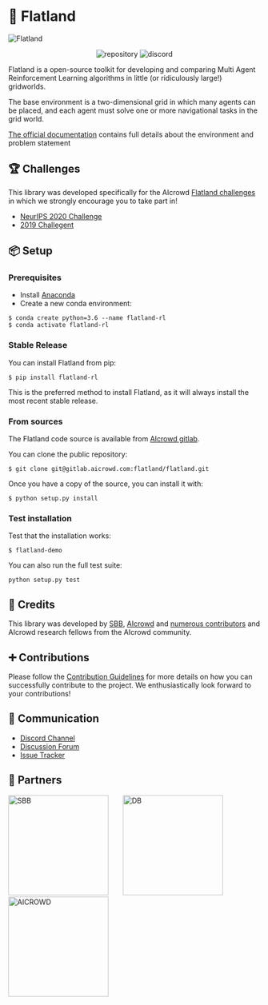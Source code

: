 🚂 Flatland
========

![Flatland](https://i.imgur.com/0rnbSLY.gif)

<p style="text-align:center">
<img alt="repository" src="https://gitlab.aicrowd.com/flatland/flatland/badges/master/pipeline.svg">
<img alt="discord" src="https://gitlab.aicrowd.com/flatland/flatland/badges/master/coverage.svg">
</p>

Flatland is a open-source toolkit for developing and comparing Multi Agent Reinforcement Learning algorithms in little (or ridiculously large!) gridworlds.

The base environment is a two-dimensional grid in which many agents can be placed, and each agent must solve one or more navigational tasks in the grid world. 

[The official documentation](http://flatland.aicrowd.com/) contains full details about the environment and problem statement

🏆 Challenges
---

This library was developed specifically for the AIcrowd [Flatland challenges](http://flatland.aicrowd.com/research/top-challenge-solutions.html) in which we strongly encourage you to take part in!

- [NeurIPS 2020 Challenge](https://www.aicrowd.com/challenges/neurips-2020-flatland-challenge/)
- [2019 Challegent](https://www.aicrowd.com/challenges/flatland-challenge)

📦 Setup
---

### Prerequisites

* Install [Anaconda](https://www.anaconda.com/distribution/)
* Create a new conda environment:

```console
$ conda create python=3.6 --name flatland-rl
$ conda activate flatland-rl
```

### Stable Release

You can install Flatland from pip:

```console
$ pip install flatland-rl
```

This is the preferred method to install Flatland, as it will always install the most recent stable release.

### From sources

The Flatland code source is available from [AIcrowd gitlab](https://gitlab.aicrowd.com/flatland/flatland).

You can clone the public repository:

```console
$ git clone git@gitlab.aicrowd.com:flatland/flatland.git
```

Once you have a copy of the source, you can install it with:

```console
$ python setup.py install
```

### Test installation

Test that the installation works:

```console
$ flatland-demo
```

You can also run the full test suite:

```console
python setup.py test
```

👥 Credits
---

This library was developed by [SBB](https://www.sbb.ch/en/), [AIcrowd](https://www.aicrowd.com/) and [numerous contributors](http://flatland.aicrowd.com/misc/credits.html) and AIcrowd research fellows from the AIcrowd community. 

➕ Contributions
---
Please follow the [Contribution Guidelines](https://flatland.aicrowd.com/misc/contributing.html) for more details on how you can successfully contribute to the project. We enthusiastically look forward to your contributions!

💬 Communication
---

* [Discord Channel](https://discord.com/invite/hCR3CZG)
* [Discussion Forum](https://discourse.aicrowd.com/c/neurips-2020-flatland-challenge)
* [Issue Tracker](https://gitlab.aicrowd.com/flatland/flatland/issues/)

🔗 Partners
---

<a href="https://sbb.ch" target="_blank" style="margin-right:25px"><img src="https://i.imgur.com/OSCXtde.png" alt="SBB" width="200"/></a> 
<a href="https://www.deutschebahn.com/" target="_blank" style="margin-right:25px"><img src="https://i.imgur.com/pjTki15.png" alt="DB"  width="200"/></a>
<a href="https://www.aicrowd.com" target="_blank"><img src="https://avatars1.githubusercontent.com/u/44522764?s=200&v=4" alt="AICROWD"  width="200"/></a>
